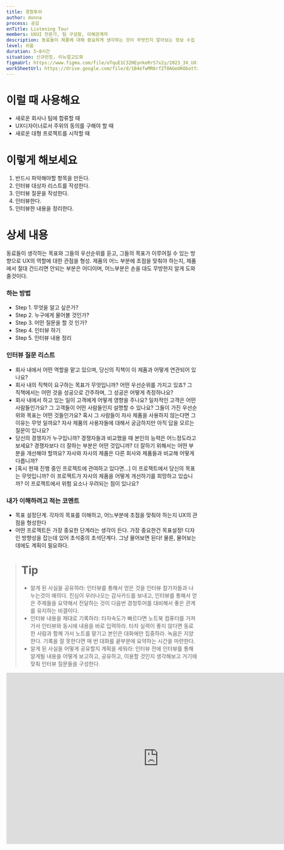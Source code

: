 ```yaml
---
title: 경청투어
author: donna
process: 공감
enTitle: Listening Tour
members: UXUI 전문가, 팀 구성원, 이해관계자
description: 동료들이 제품에 대해 중요하게 생각하는 것이 무엇인지 알아보는 정보 수집 활동
level: 쉬움
duration: 5~8시간
situation: 신규런칭, 리뉴얼고도화
figmaUrl: https://www.figma.com/file/oTquE1C3ZHEynkeRrS7x2y/2023_3X_UX-Card_WorkSheet_Ver.3?type=design&node-id=104%3A2249&mode=design&t=uMLYbDeXRC8639ZD-1
workSheetUrl: https://drive.google.com/file/d/1B4eTwMR6rf2T0AGeUKObotYzbvMio5KQ/view?usp=sharing
---
```

<!-- 프로세스별 보기: 공감, 설계, 프로토타입, 테스트 -->
<!--duration은 분단위로 숫자만 적어주세요-->
<!--level: 쉬움, 중간, 어려움-->

# 이럴 때 사용해요

- 새로운 회사나 팀에 합류할 때
- UX디자이너로서 주위의 동의를 구해야 할 때
- 새로운 대형 프로젝트를 시작할 때

# 이렇게 해보세요

1. 반드시 파악해야할 항목을 만든다.
2. 인터뷰 대상자 리스트를 작성한다.
3. 인터뷰 질문을 작성한다.
4. 인터뷰한다.
5. 인터뷰한 내용을 정리한다.

# 상세 내용

동료들이 생각하는 목표와 그들의 우선순위를 듣고, 그들의 목표가 이루어질 수 있는 방향으로 UX의 역할에 대한 관점을 형성. 제품의 어느 부분에 초점을 맞춰야 하는지, 제품에서 절대 건드리면 안되는 부분은 어디이며, 어느부분은 손을 대도 무방한지 알게 도와줄것이다.

### 하는 방법
- Step 1. 무엇을 알고 싶은가?
- Step 2. 누구에게 물어볼 것인가?
- Step 3. 어떤 질문을 할 것 인가?
- Step 4. 인터뷰 하기
- Step 5. 인터뷰 내용 정리

### 인터뷰 질문 리스트
- 회사 내에서 어떤 역할을 맡고 있으며, 당신의 직책이 이 제품과 어떻게 연관되어 있나요?
- 회사 내의 직책이 요구하는 목표가 무엇입니까? 어떤 우선순위를 가지고 있죠? 그 직책에서는 어떤 것을 성공으로 간주하며, 그 성공은 어떻게 측정하나요?
- 회사 내에서 하고 있는 일이 고객에게 어떻게 영향을 주나요? 일차적인 고객은 어떤 사람들인가요? 그 고객들이 어떤 사람들인지 설명할 수 있나요? 그들이 가진 우선순위와 목표는 어떤 것들인가요? 혹시 그 사람들이 자사 제품을 사용하지 않는다면 그 이유는 무엇 일까요? 자사 제품의 사용자들에 대해서 궁금하지만 아직 답을 모르는 질문이 있나요?
- 당신의 경쟁자가 누구입니까? 경쟁자들과 비교했을 때 본인의 능력은 어느정도라고 보세요? 경쟁자보다 더 잘하는 부분은 어떤 것입니까? 더 잘하기 위해서는 어떤 부분을 개선해야 할까요? 자사와 자사의 제품은 다른 회사와 제품들과 비교해 어떻게 다릅니까?
- [혹시 현재 진행 중인 프로젝트에 관여하고 있다면...] 이 프로젝트에서 당신의 목표는 무엇입니까? 이 프로젝트가 자사의 제품을 어떻게 개선하기를 희망하고 있습니까? 이 프로젝트에서 위험 요소나 우려되는 점이 있나요?

### 내가 이해하려고 적는 코멘트
- 목표 설정단계. 각자의 목표를 이해하고, 어느부분에 초점을 맞춰야 하는지 UX의 관점을 형성한다
- 어떤 프로젝트든 가장 중요한 단계라는 생각이 든다. 가장 중요한건 목표설정! 디자인 방향성을 잡는데 있어 초석중의 초석단계다. 그냥 물어보면 된다! 물론, 물어보는데에도 계획이 필요하다.

> # Tip
> 
> - 알게 된 사실을 공유하라: 인터뷰를 통해서 얻은 것을 인터뷰 참가자들과 나누는것이 예의다. 진심이 우러나오는 감사카드를 보내고, 인터뷰를 통해서 얻은 주제들을 요약해서 전달하는 것이 다음번 경청투어를 대비해서 좋은 관계를 유지하는 비결이다.
> - 인터뷰 내용을 제대로 기록하라: 타자속도가 빠르다면 노트북 컴퓨터를 가져가서 인터뷰와 동시에 내용을 바로 입력하라. 타자 실력이 좋지 않다면 동료 한 사람과 함께 가서 노트를 맡기고 본인은 대화에만 집중하라. 녹음은 지양한다. 기록을 잘 못한다면 매 번 대화를 끝부분에 요약하는 시간을 마련한다.
> - 알게 된 사실을 어떻게 공유할지 계획을 세워라: 인터뷰 전에 인터뷰를 통해 알게될 내용을 어떻게 보고하고, 공유하고, 이용할 것인지 생각해보고 거기에 맞춰 인터뷰 질문들을 구성한다.

<iframe style="border: 1px solid rgba(0, 0, 0, 0.1);" width="800" height="450" src="https://www.figma.com/embed?embed_host=share&url=https%3A%2F%2Fwww.figma.com%2Ffile%2FoTquE1C3ZHEynkeRrS7x2y%2F2023_3X_UX-Card_WorkSheet_Ver.3%3Ftype%3Ddesign%26node-id%3D104%253A2252%26mode%3Ddesign%26t%3DtGbsZ1SuS9WkfKu2-1" allowfullscreen></iframe>
